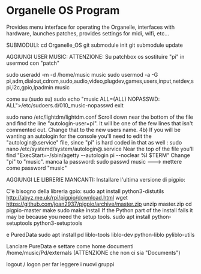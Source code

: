 # Organelle OS Program

Provides menu interface for operating the Organelle, interfaces with hardware, launches patches, provides settings for midi, wifi, etc...


SUBMODULI:
cd Organelle_OS
git submodule init
git submodule update

AGGIUNGI USER MUSIC:
ATTENZIONE: Su patchbox os sostituire "pi" in  usermod con "patch"

sudo useradd -m -d /home/music music
sudo usermod -a -G pi,adm,dialout,cdrom,sudo,audio,video,plugdev,games,users,input,netdev,spi,i2c,gpio,lpadmin music

come su (sudo su)
sudo echo "music ALL=(ALL) NOPASSWD: ALL">/etc/sudoers.d/010_music-nopasswd
exit

sudo nano /etc/lightdm/lightdm.conf
Scroll down near the bottom of the file and find the line "autologin-user=pi". It will be one of the
few lines that isn't commented out. Change that to the new users name.
4b) If you will be wanting an autologin for the console you'll need to edit the "autologin@.service" 
file, since "pi" is hard coded in that as well :
sudo nano /etc/systemd/system/autologin@.service
Near the top of the file you'll find "ExecStart=-/sbin/agetty --autologin pi --noclear %I $TERM"
Change "pi" to "music".
manca la password: sudo passwd music  ---> mettere come password "music"

AGGIUNGI LE LIBRERIE MANCANTI:
Installare l'ultima versione di pigpio:

C'è bisogno della libreria gpio:
    sudo apt install python3-distutils
    http://abyz.me.uk/rpi/pigpio/download.html
    wget https://github.com/joan2937/pigpio/archive/master.zip
    unzip master.zip
    cd pigpio-master
    make
    sudo make install
    If the Python part of the install fails it may be because you need the setup tools.
    sudo apt install python-setuptools python3-setuptools

e PuredData
sudo apt install pd liblo-tools liblo-dev python-liblo pyliblo-utils

Lanciare PureData e settare come home documenti 
/home/music/Pd/externals
(ATTENZIONE che non ci sia "Documents")

logout / logon per far leggere i nuovi gruppi


